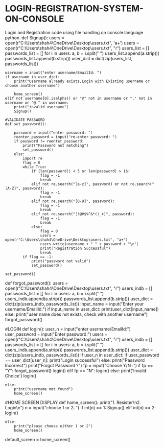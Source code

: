 # LOGIN-REGISTRATION-SYSTEM-ON-CONSOLE
Login and Registration code using file handling on console language python.
def Signup():
    users = open(r"C:\Users\shah4\OneDrive\Desktop\users.txt", 'a+')
    users = open(r"C:\Users\shah4\OneDrive\Desktop\users.txt", "r")
    users_list = []
    passwords_list = []
    for i in users:
        a, b = i.split(" ")
        users_list.append(a.strip())
        passwords_list.append(b.strip())
    user_dict = dict(zip(users_list, passwords_list))

    username = input("enter username/EmailId: ")
    if username in user_dict:
        print("Username already exists,Login with Existing username or choose another username")

        home_screen()
    elif not username[0].isalpha() or "@" not in username or "." not in username or "@." in username:
        print("invalid username")
        Signup()

    #VALIDATE PASSWORD
    def set_password():

        password = input("enter password: ")
        reenter_password = input("re-enter password: ")
        if password != reenter_password:
            print("Password not matching")
            set_password()
        else:
            import re
            flag = 0
            while True:
                if (len(password)) < 5 or len(password) > 16:
                    flag = -1
                    break
                elif not re.search("[a-z]", password) or not re.search("[A-Z]", password):
                    flag = -1
                    break
                elif not re.search("[0-9]", password):
                    flag = -1
                    break
                elif not re.search("[!@#$%^&*()_+]", password):
                    flag = -1
                    break
                else:
                    flag = 0
                    users = open(r"C:\Users\shah4\OneDrive\Desktop\users.txt", "a+")
                    users.write(username + " " + password + "\n")
                    print("Registration Successful")
                    break
            if flag == -1:
                print("password not valid")
                set_password()

    set_password()



def forgot_password():
  users = open(r"C:\Users\shah4\OneDrive\Desktop\users.txt", "r")
  users_indb = []
  passwords_list = []
  for i in users:
        a, b = i.split(" ")
        users_indb.append(a.strip())
        passwords_list.append(b.strip())
  user_dict = dict(zip(users_indb, passwords_list))
  input_name = input("Enter your username/EmailId:")
  if input_name in user_dict:
        print(user_dict[input_name])
  else:
        print("user name does not exists, check with another username")
        forgot_password()


#LOGIN
def login():
    user_n = input("enter username/EmailId:")
    user_password = input("Enter password:")
    users = open(r"C:\Users\shah4\OneDrive\Desktop\users.txt", "r")
    users_indb = []
    passwords_list = []
    for i in users:
        a, b = i.split(" ")
        users_indb.append(a.strip())
        passwords_list.append(b.strip())
    user_dict = dict(zip(users_indb, passwords_list))
    if user_n in user_dict:
        if user_password == user_dict[user_n]:
            print("Login successful")
        else:
            print("Password Incorrect")
            print("Forgot Password ?")
            fp = input("Choose Y/N :")
            if fp == "Y":
                forgot_password()
                login()
            elif fp == "N":
                login()
            else:
                print('Invalid Choice')
                login()


    else:
        print("username not found")
        home_screen()


#HOME SCREEN DISPLAY
def home_screen():
    print("1. Resister\n2. Login\n")
    n = input("choose 1 or 2: ")
    if int(n) == 1:
        Signup()
    elif int(n) == 2:
        login()

    else:
        print("please choose either 1 or 2")
        home_screen()


default_screen = home_screen()
